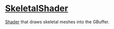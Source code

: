 # [SkeletalShader](SkeletalShader.hpp)

[Shader](../../Shader.md) that draws skeletal meshes into the GBuffer.